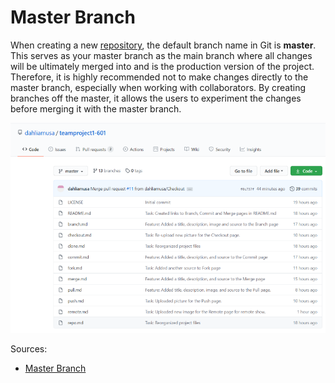 # Master Branch

When creating a new [repository](/gitcommands/repo.md), the default branch name in Git is **master**. This serves as your master branch as the main branch where all changes will be ultimately merged into and is the production version of the project. Therefore, it is highly recommended not to make changes directly to the master branch, especially when working with collaborators. By creating branches off the master, it allows the users to experiment the changes before merging it with the master branch.

![MasterBranch](../images/masterbranch.png)

Sources:
* [Master Branch](https://thenewstack.io/dont-mess-with-the-master-working-with-branches-in-git-and-github/)

